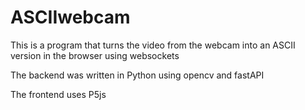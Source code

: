 # ASCIIwebcam

This is a program that turns the video from the webcam into an ASCII version in the browser using websockets


The backend was written in Python using opencv and fastAPI 

The frontend uses P5js
